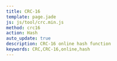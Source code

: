 ```yaml
---
title: CRC-16
template: page.jade
js: js/tool/crc.min.js
method: crc16
action: Hash
auto_update: true
description: CRC-16 online hash function
keywords: CRC,CRC-16,online,hash
---
```

